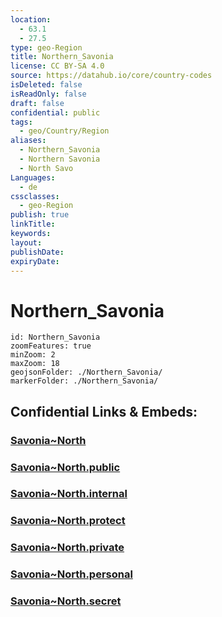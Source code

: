 ```yaml
---
location:
  - 63.1
  - 27.5
type: geo-Region
title: Northern_Savonia
license: CC BY-SA 4.0
source: https://datahub.io/core/country-codes
isDeleted: false
isReadOnly: false
draft: false
confidential: public
tags:
  - geo/Country/Region
aliases:
  - Northern_Savonia
  - Northern Savonia
  - North Savo
Languages:
  - de
cssclasses:
  - geo-Region
publish: true
linkTitle: 
keywords: 
layout: 
publishDate: 
expiryDate:
---
```


# Northern_Savonia

```leaflet
id: Northern_Savonia
zoomFeatures: true 
minZoom: 2 
maxZoom: 18
geojsonFolder: ./Northern_Savonia/
markerFolder: ./Northern_Savonia/
```


## Confidential Links & Embeds: 

### [Savonia~North](/_Standards/Earth/Continent/Europe/Europe~North/Finland/Provinces~Finland/Eastern_Finland/counties~Eastern_Finland/Savonia~North.md) 

### [Savonia~North.public](/_public/Earth/Continent/Europe/Europe~North/Finland/Provinces~Finland/Eastern_Finland/counties~Eastern_Finland/Savonia~North.public.md) 

### [Savonia~North.internal](/_internal/Earth/Continent/Europe/Europe~North/Finland/Provinces~Finland/Eastern_Finland/counties~Eastern_Finland/Savonia~North.internal.md) 

### [Savonia~North.protect](/_protect/Earth/Continent/Europe/Europe~North/Finland/Provinces~Finland/Eastern_Finland/counties~Eastern_Finland/Savonia~North.protect.md) 

### [Savonia~North.private](/_private/Earth/Continent/Europe/Europe~North/Finland/Provinces~Finland/Eastern_Finland/counties~Eastern_Finland/Savonia~North.private.md) 

### [Savonia~North.personal](/_personal/Earth/Continent/Europe/Europe~North/Finland/Provinces~Finland/Eastern_Finland/counties~Eastern_Finland/Savonia~North.personal.md) 

### [Savonia~North.secret](/_secret/Earth/Continent/Europe/Europe~North/Finland/Provinces~Finland/Eastern_Finland/counties~Eastern_Finland/Savonia~North.secret.md)

